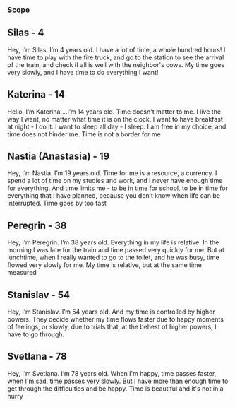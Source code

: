 ### Scope

## Silas - 4 
Hey, I’m Silas. I’m 4 years old. I have a lot of time, a whole hundred hours! I have time to play with the fire truck, and go to the station to see the arrival of the train, and check if all is well with the neighbor's cows. My time goes very slowly, and I have time to do everything I want!

## Katerina - 14
Hello, I’m Katerina….I’m 14 years old. Time doesn't matter to me. I live the way I want, no matter what time it is on the clock. I want to have breakfast at night - I do it. I want to sleep all day - I sleep. I am free in my choice, and time does not hinder me. Time is not a border for me

## Nastia (Anastasia) - 19
Hey, I’m Nastia. I’m 19 years old. Time for me is a resource, a currency. I spend a lot of time on my studies and work, and I never have enough time for everything. And time limits me - to be in time for school, to be in time for everything that I have planned, because you don’t know when life can be interrupted. Time goes by too fast

## Peregrin - 38
Hey, I’m Peregrin. I’m 38 years old. Everything in my life is relative. In the morning I was late for the train and time passed very quickly for me. But at lunchtime, when I really wanted to go to the toilet, and he was busy, time flowed very slowly for me. My time is relative, but at the same time measured

## Stanislav - 54
Hey, I’m Stanislav. I’m 54 years old. And my time is controlled by higher powers. They decide whether my time flows faster due to happy moments of feelings, or slowly, due to trials that, at the behest of higher powers, I have to go through.

## Svetlana - 78
Hey, I’m Svetlana. I’m 78 years old. When I'm happy, time passes faster, when I'm sad, time passes very slowly. But I have more than enough time to get through the difficulties and be happy. Time is beautiful and it's not in a hurry
